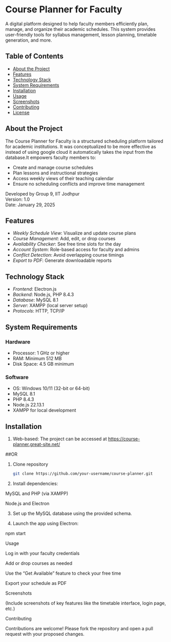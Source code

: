 # Course Planner for Faculty

A digital platform designed to help faculty members efficiently plan, manage, and organize their academic schedules. This system provides user-friendly tools for syllabus management, lesson planning, timetable generation, and more.


## Table of Contents

- [About the Project](#about-the-project)
- [Features](#features)
- [Technology Stack](#technology-stack)
- [System Requirements](#system-requirements)
- [Installation](#installation)
- [Usage](#usage)
- [Screenshots](#screenshots)
- [Contributing](#contributing)
- [License](#license)

## About the Project

The Course Planner for Faculty is a structured scheduling platform tailored for academic institutions. It was conceptualized to be more effective as instead of using google cloud it automatically takes the input from the database.It empowers faculty members to:

- Create and manage course schedules
- Plan lessons and instructional strategies
- Access weekly views of their teaching calendar
- Ensure no scheduling conflicts and improve time management

Developed by Group 9, IIT Jodhpur  
Version: 1.0  
Date: January 29, 2025

## Features

- *Weekly Schedule View*: Visualize and update course plans
- *Course Management*: Add, edit, or drop courses
- *Availability Checker*: See free time slots for the day
- *Account System*: Role-based access for faculty and admins
- *Conflict Detection*: Avoid overlapping course timings
- *Export to PDF*: Generate downloadable reports

## Technology Stack

- *Frontend*: Electron.js
- *Backend*: Node.js, PHP 8.4.3
- *Database*: MySQL 8.1
- *Server*: XAMPP (local server setup)
- *Protocols*: HTTP, TCP/IP

## System Requirements

### Hardware
- Processor: 1 GHz or higher
- RAM: Minimum 512 MB
- Disk Space: 4.5 GB minimum

### Software
- OS: Windows 10/11 (32-bit or 64-bit)
- MySQL 8.1
- PHP 8.4.3
- Node.js 22.13.1
- XAMPP for local development

## Installation

1. Web-based:
   The project can be accessed at https://course-planner.great-site.net/

##OR
1. Clone repository
   ```bash
   git clone https://github.com/your-username/course-planner.git
3. Install dependencies:

MySQL and PHP (via XAMPP)

Node.js and Electron



3. Set up the MySQL database using the provided schema.


4. Launch the app using Electron:

npm start



Usage

Log in with your faculty credentials

Add or drop courses as needed

Use the “Get Available” feature to check your free time

Export your schedule as PDF


Screenshots

(Include screenshots of key features like the timetable interface, login page, etc.)

Contributing

Contributions are welcome! Please fork the repository and open a pull request with your proposed changes.

